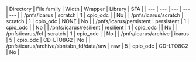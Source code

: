 | Directory | File family | Width | Wrapper | Library | SFA |
| --- | --- | --- | --- | --- |
| /pnfs/icarus | scratch | 1 | cpio_odc |  | No |
| /pnfs/icarus/scratch | scratch | 1 | cpio_odc | NONE | No |
| /pnfs/icarus/persistent | persistent | 1 | cpio_odc |  | No |
| /pnfs/icarus/resilient | resilient | 1 | cpio_odc |  | No |
| /pnfs/icarus/fcl | scratch | 1 | cpio_odc |  | No |
| /pnfs/icarus/archive | icarus | 5 | cpio_odc | CD-LTO8G2 | No |
| /pnfs/icarus/archive/sbn/sbn_fd/data/raw | raw | 5 | cpio_odc | CD-LTO8G2 | No |
